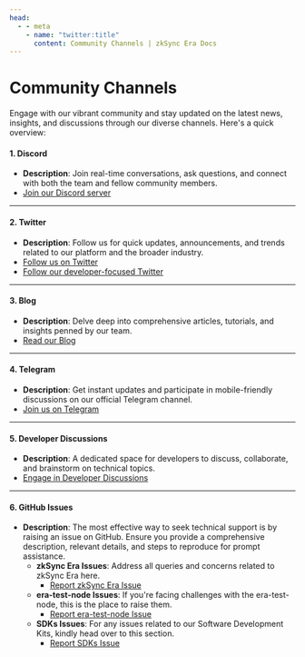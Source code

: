 ```yaml
---
head:
  - - meta
    - name: "twitter:title"
      content: Community Channels | zkSync Era Docs
---
```


# Community Channels

Engage with our vibrant community and stay updated on the latest news, insights, and discussions through our diverse channels. Here's a quick overview:

#### **1. Discord**

- **Description**: Join real-time conversations, ask questions, and connect with both the team and fellow community members.
- [Join our Discord server](https://join.zksync.dev/)

---

#### **2. Twitter**

- **Description**: Follow us for quick updates, announcements, and trends related to our platform and the broader industry.
- [Follow us on Twitter](https://twitter.com/zksync)
- [Follow our developer-focused Twitter ](https://twitter.com/zkSyncDevs)

---

#### **3. Blog**

- **Description**: Delve deep into comprehensive articles, tutorials, and insights penned by our team.
- [Read our Blog](https://zksync.mirror.xyz/)

---

#### **4. Telegram**

- **Description**: Get instant updates and participate in mobile-friendly discussions on our official Telegram channel.
- [Join us on Telegram](https://t.me/zksync)

---

#### **5. Developer Discussions**

- **Description**: A dedicated space for developers to discuss, collaborate, and brainstorm on technical topics.
- [Engage in Developer Discussions](https://chat.openai.com/c/a38df056-5f9e-4754-b375-e4beb1322e58#link-to-developer-discussions)

---

#### **6. GitHub Issues**

- **Description**: The most effective way to seek technical support is by raising an issue on GitHub. Ensure you provide a comprehensive description, relevant details, and steps to reproduce for prompt assistance.
  - **zkSync Era Issues**: Address all queries and concerns related to zkSync Era here.
    - [Report zkSync Era Issue](https://github.com/matter-labs/zksync-era/issues)
  - **era-test-node Issues**: If you're facing challenges with the era-test-node, this is the place to raise them.
    - [Report era-test-node Issue](https://github.com/matter-labs/era-test-node/issues)
  - **SDKs Issues**: For any issues related to our Software Development Kits, kindly head over to this section.
    - [Report SDKs Issue](https://github.com/zksync-sdk)
